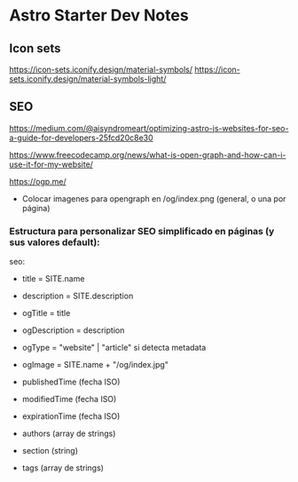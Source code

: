 # Astro Starter Dev Notes 


## Icon sets

https://icon-sets.iconify.design/material-symbols/
https://icon-sets.iconify.design/material-symbols-light/


## SEO

https://medium.com/@aisyndromeart/optimizing-astro-js-websites-for-seo-a-guide-for-developers-25fcd20c8e30

https://www.freecodecamp.org/news/what-is-open-graph-and-how-can-i-use-it-for-my-website/

https://ogp.me/

- Colocar imagenes para opengraph en /og/index.png (general, o una por página)


### Estructura para personalizar SEO simplificado en páginas (y sus valores default):

seo:

- title = SITE.name
- description = SITE.description

- ogTitle = title
- ogDescription = description
- ogType = "website" | "article" si detecta metadata
- ogImage = SITE.name + "/og/index.jpg"

- publishedTime (fecha ISO)
- modifiedTime (fecha ISO)
- expirationTime (fecha ISO)
- authors (array de strings)
- section (string)
- tags (array de strings)

